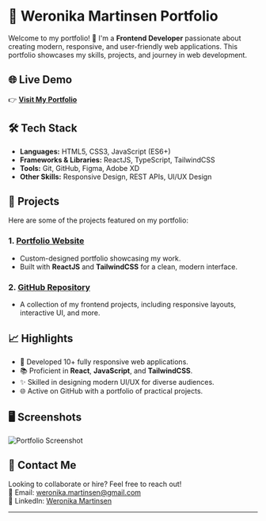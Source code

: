 # 🌟 Weronika Martinsen Portfolio

Welcome to my portfolio! 🚀 I'm a **Frontend Developer** passionate about creating modern, responsive, and user-friendly web applications. This portfolio showcases my skills, projects, and journey in web development.

## 🌐 Live Demo

👉 **[Visit My Portfolio](https://portfolio-martinsen.netlify.app/)**

## 🛠️ Tech Stack

- **Languages:** HTML5, CSS3, JavaScript (ES6+)
- **Frameworks & Libraries:** ReactJS, TypeScript, TailwindCSS
- **Tools:** Git, GitHub, Figma, Adobe XD
- **Other Skills:** Responsive Design, REST APIs, UI/UX Design

## 📂 Projects

Here are some of the projects featured on my portfolio:

### 1. [Portfolio Website](https://weronikamartinsen.netlify.app/)

- Custom-designed portfolio showcasing my work.
- Built with **ReactJS** and **TailwindCSS** for a clean, modern interface.

### 2. [GitHub Repository](https://github.com/weronikamartinsen)

- A collection of my frontend projects, including responsive layouts, interactive UI, and more.

## 📈 Highlights

- 🚀 Developed 10+ fully responsive web applications.
- 📚 Proficient in **React**, **JavaScript**, and **TailwindCSS**.
- ✨ Skilled in designing modern UI/UX for diverse audiences.
- 🌐 Active on GitHub with a portfolio of practical projects.

## 🖥️ Screenshots

![Portfolio Screenshot](../Portfolio_2/src/images/printscreen.png)

## 🤝 Contact Me

Looking to collaborate or hire? Feel free to reach out!  
📧 Email: [weronika.martinsen@gmail.com](mailto:wb3167@gmail.com)  
🔗 LinkedIn: [Weronika Martinsen](https://www.linkedin.com/in/weronikamartinsen)

---
